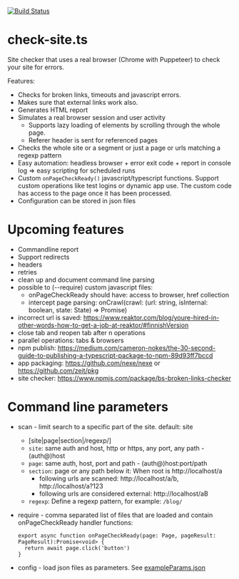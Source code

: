 [![Build Status](https://api.travis-ci.com/mikko-apo/puppeteer-check-site.svg?branch=master)](https://travis-ci.com/mikko-apo/puppeteer-check-site)

# check-site.ts

Site checker that uses a real browser (Chrome with Puppeteer) to check your site for errors.

Features:
* Checks for broken links, timeouts and javascript errors.
* Makes sure that external links work also. 
* Generates HTML report
* Simulates a real browser session and user activity
  * Supports lazy loading of elements by scrolling through the whole page.
  * Referer header is sent for referenced pages
* Checks the whole site or a segment or just a page or urls matching a regexp pattern 
* Easy automation: headless browser + error exit code + report in console log => easy scripting for scheduled runs
* Custom `onPageCheckReady()` javascript/typescript functions. Support custom operations like test logins or dynamic app use. The custom code has access to the page once it has been processed.
* Configuration can be stored in json files

# Upcoming features
* Commandline report
* Support redirects
* headers
* retries
* clean up and document command line parsing
* possible to (--require) custom javascript files:
  * onPageCheckReady should have: access to browser, href collection
  * intercept page parsing: onCrawl(crawl: (url: string, isInternal: boolean, state: State) => Promise<PageResult>)
* incorrect url is saved: https://www.reaktor.com/blog/youre-hired-in-other-words-how-to-get-a-job-at-reaktor/#finnishVersion
* close tab and reopen tab after n operations
* parallel operations: tabs & browsers
* npm publish: https://medium.com/cameron-nokes/the-30-second-guide-to-publishing-a-typescript-package-to-npm-89d93ff7bccd
* app packaging: https://github.com/nexe/nexe or https://github.com/zeit/pkg
* site checker: https://www.npmjs.com/package/bs-broken-links-checker

# Command line parameters

* scan - limit search to a specific part of the site. default: site
  * [site|page|section|/regexp/]
  * `site`: same auth and host, http or https, any port, any path - (auth@)host
  * `page`: same auth, host, port and path - (auth@)host:port/path
  * `section`: page or any path below it: When root is http://localhost/a
    * following urls are scanned: http://localhost/a/b, http://localhost/a?123
    * following urls are considered external: http://localhost/aB  
  * `regexp`: Define a regexp pattern, for example: `/blog/`
  
* require - comma separated list of files that are loaded and contain onPageCheckReady handler functions:

      export async function onPageCheckReady(page: Page, pageResult: PageResult):Promise<void> {
        return await page.click('button')
      }
      
* config - load json files as parameters. See [exampleParams.json](exampleParams.json)